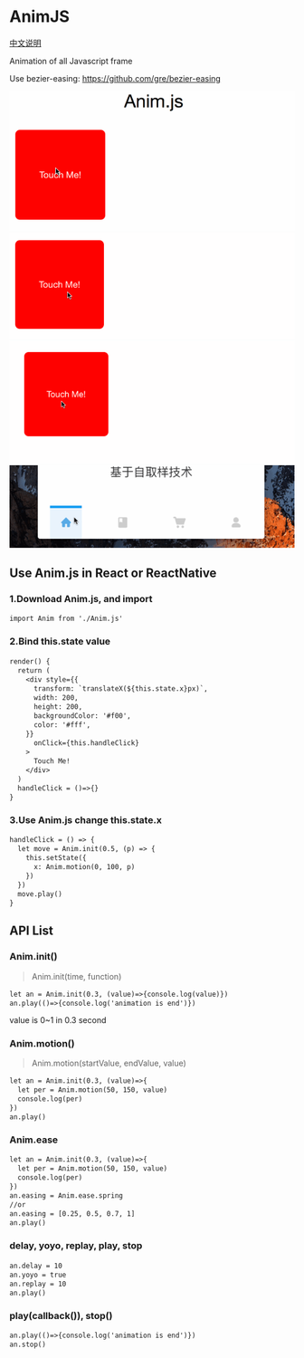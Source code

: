 # AnimJS
[中文说明](./README-CN.md)

Animation of all Javascript frame

Use bezier-easing: https://github.com/gre/bezier-easing

![GIF](./markdown_file/anim.gif)
![GIF](./markdown_file/anim2.gif)
![GIF](./markdown_file/anim3.gif)
![GIF](./markdown_file/canseq.gif)

## Use Anim.js in React or ReactNative
### 1.Download Anim.js, and import
```
import Anim from './Anim.js'
```

### 2.Bind this.state value
```
render() {
  return (
    <div style={{
      transform: `translateX(${this.state.x}px)`,
      width: 200,
      height: 200,
      backgroundColor: '#f00',
      color: '#fff',
    }}
      onClick={this.handleClick}
    >
      Touch Me!
    </div>
  )
  handleClick = ()=>{}
}
```
### 3.Use Anim.js change this.state.x
```
handleClick = () => {
  let move = Anim.init(0.5, (p) => {
    this.setState({
      x: Anim.motion(0, 100, p)
    })
  })
  move.play()
}
```

## API List

### Anim.init()
> Anim.init(time, function)
```
let an = Anim.init(0.3, (value)=>{console.log(value)})
an.play(()=>{console.log('animation is end')})
```
value is 0~1 in 0.3 second

### Anim.motion()
> Anim.motion(startValue, endValue, value)
```
let an = Anim.init(0.3, (value)=>{
  let per = Anim.motion(50, 150, value)
  console.log(per)
})
an.play()
```

### Anim.ease
```
let an = Anim.init(0.3, (value)=>{
  let per = Anim.motion(50, 150, value)
  console.log(per)
})
an.easing = Anim.ease.spring
//or
an.easing = [0.25, 0.5, 0.7, 1]
an.play()
```

### delay, yoyo, replay, play, stop
```
an.delay = 10
an.yoyo = true
an.replay = 10
an.play()
```

### play(callback()), stop()
```
an.play(()=>{console.log('animation is end')})
an.stop()
```
